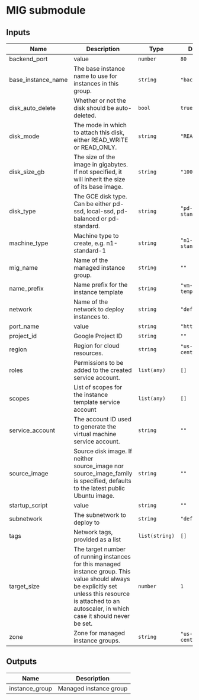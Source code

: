 # MIG submodule

<!-- BEGINNING OF PRE-COMMIT-TERRAFORM DOCS HOOK -->
## Inputs

| Name | Description | Type | Default | Required |
|------|-------------|------|---------|:--------:|
| backend\_port | value | `number` | `80` | no |
| base\_instance\_name | The base instance name to use for instances in this group. | `string` | `"backend-vm"` | no |
| disk\_auto\_delete | Whether or not the disk should be auto-deleted. | `bool` | `true` | no |
| disk\_mode | The mode in which to attach this disk, either READ\_WRITE or READ\_ONLY. | `string` | `"READ_WRITE"` | no |
| disk\_size\_gb | The size of the image in gigabytes. If not specified, it will inherit the size of its base image. | `string` | `"100"` | no |
| disk\_type | The GCE disk type. Can be either pd-ssd, local-ssd, pd-balanced or pd-standard. | `string` | `"pd-standard"` | no |
| machine\_type | Machine type to create, e.g. n1-standard-1 | `string` | `"n1-standard-1"` | no |
| mig\_name | Name of the managed instance group. | `string` | `""` | no |
| name\_prefix | Name prefix for the instance template | `string` | `"vm-template-"` | no |
| network | Name of the network to deploy instances to. | `string` | `"default"` | no |
| port\_name | value | `string` | `"http"` | no |
| project\_id | Google Project ID | `string` | `""` | no |
| region | Region for cloud resources. | `string` | `"us-central1"` | no |
| roles | Permissions to be added to the created service account. | `list(any)` | `[]` | no |
| scopes | List of scopes for the instance template service account | `list(any)` | `[]` | no |
| service\_account | The account ID used to generate the virtual machine service account. | `string` | `""` | no |
| source\_image | Source disk image. If neither source\_image nor source\_image\_family is specified, defaults to the latest public Ubuntu image. | `string` | `""` | no |
| startup\_script | value | `string` | `""` | no |
| subnetwork | The subnetwork to deploy to | `string` | `"default"` | no |
| tags | Network tags, provided as a list | `list(string)` | `[]` | no |
| target\_size | The target number of running instances for this managed instance group. This value should always be explicitly set unless this resource is attached to an autoscaler, in which case it should never be set. | `number` | `1` | no |
| zone | Zone for managed instance groups. | `string` | `"us-central1-f"` | no |

## Outputs

| Name | Description |
|------|-------------|
| instance\_group | Managed instance group |

<!-- END OF PRE-COMMIT-TERRAFORM DOCS HOOK -->
